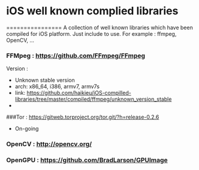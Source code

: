 # iOS well known complied libraries
================
A collection of well known libraries which have been compiled for iOS platform. Just include to use. For example : ffmpeg, OpenCV, ...


### FFMpeg : https://github.com/FFmpeg/FFmpeg
Version : 
  + Unknown stable version
  +   arch: x86_64, i386, armv7, armv7s
  +   link: https://github.com/haikieu/iOS-compilled-libraries/tree/master/compiled/ffmpeg/unknown_version_stable
  +

###Tor : https://gitweb.torproject.org/tor.git/?h=release-0.2.6
  + On-going

### OpenCV : http://opencv.org/


### OpenGPU : https://github.com/BradLarson/GPUImage


